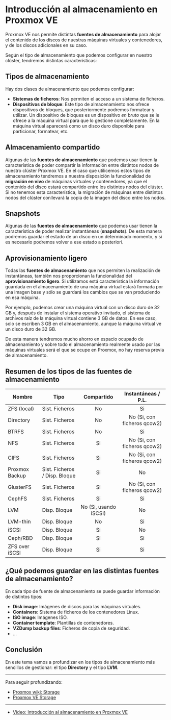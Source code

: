 # Introducción al almacenamiento en Proxmox VE

Proxmox VE nos permite distintas **fuentes de almacenamiento** para alojar el contenido de los discos de nuestras máquinas virtuales y contenedores, y de los discos adicionales en su caso.

Según el tipo de almacenamiento que podemos configurar en nuestro
clúster, tendremos distintas características:

## Tipos de almacenamiento

Hay dos clases de almacenamiento que podemos configurar:

* **Sistemas de ficheros**: Nos permiten el acceso a un sistema de ficheros.
* **Dispositivos de bloque**: Este tipo de almacenamiento nos ofrece
      dispositivos de bloques, que posteriormente podremos formatear y
      utilizar. Un dispositivo de bloques es un dispositivo *en bruto*
      que se le ofrece a la máquina virtual para que lo gestione
      completamente. En la máquina virtual aparecerá como un disco
      duro disponible para particionar, formatear, etc.

## Almacenamiento compartido

Algunas de las **fuentes de almacenamiento** que podemos usar tienen la
característica de poder compartir la información entre distintos
nodos de nuestro clúster Proxmox VE. En el caso que utilicemos estos
tipos de almacenamiento tendremos a nuestra disposición la
funcionalidad de **migración en vivo** de máquinas virtuales y
contenedores, ya que el contenido del disco estará compartido entre
los distintos nodos del clúster. Si no tenemos esta característica, la
migración de máquinas entre distintos nodos del clúster conllevará la
copia de la imagen del disco entre los nodos.

## Snapshots

Algunas de las **fuentes de almacenamiento** que podemos usar tienen la
característica de poder realizar instantáneas (**snapshots**). De esta
manera podremos guardar el estado de un disco en un determinado
momento, y si es necesario podremos volver a ese estado a posteriori.

## Aprovisionamiento ligero

Todas las **fuentes de almacenamiento** que nos permiten la realización
de instantáneas, también nos proporcionan la funcionalidad del
**aprovisionamiento ligero**. Si utilizamos está característica la
información guardada en el almacenamiento de una máquina virtual
estará formada por una imagen base y sólo se guardará los cambios que
se van produciendo en esa máquina.

Por ejemplo,  podemos crear una máquina virtual con un disco duro de
32 GB y, después de instalar el sistema operativo invitado, el sistema
de archivos raíz de la máquina virtual contiene 3 GB de datos. En ese
caso, solo se escriben 3 GB en el almacenamiento, aunque la máquina
virtual ve un disco duro de 32 GB.

De esta manera tendremos mucho ahorro en espacio ocupado de
almacenamiento y sobre todo el almacenamiento realmente usado por las
máquinas virtuales será el que se ocupe en Proxmox, no hay reserva
previa de almacenamiento.

## Resumen de los tipos de las fuentes de almacenamiento

|Nombre   |Tipo   |Compartido|Instantáneas / P.L.|
|---------|-------|:--------:|:-------------:|
|ZFS (local)|Sist. Ficheros|No|Si|
|Directory|Sist. Ficheros|No|No (Si, con ficheros qcow2)|
|BTRFS|Sist. Ficheros|No|Si|
|NFS|Sist. Ficheros|Si|No (Si, con ficheros qcow2)|
|CIFS|Sist. Ficheros|Si|No (Si, con ficheros qcow2)|
|Proxmox Backup|Sist. Ficheros / Disp. Bloque|Si|No|
|GlusterFS|Sist. Ficheros|Si|No (Si, con ficheros qcow2)|
|CephFS|Sist. Ficheros|Si|Si|
|LVM|Disp. Bloque|No (Si, usando iSCSI)|No|
|LVM-thin|Disp. Bloque|No|Si|
|iSCSI|Disp. Bloque|Si|No|
|Ceph/RBD|Disp. Bloque|Si|Si|
|ZFS over iSCSI|Disp. Bloque|Si|Si|

## ¿Qué podemos guardar en las distintas fuentes de almacenamiento?

En cada tipo de fuente de almacenamiento se puede guardar información de
distintos tipos:

* **Disk image**: Imágenes de discos para las máquinas virtuales.
* **Containers**: Sistema de ficheros de los contenedores Linux.
* **ISO image**: Imágenes ISO.
* **Container template**: Plantillas de contenedores.
* **VZDump backup files**: Ficheros de copia de seguridad.
* ...

## Conclusión

En este tema vamos a profundizar en los tipos de almacenamiento más
sencillos de gestionar: el tipo **Directory** y el tipo **LVM**. 

---

Para seguir profundizando:

* [Proxmox wiki: Storage](https://pve.proxmox.com/wiki/Storage)
* [Proxmox VE Storage](https://pve.proxmox.com/pve-docs/pve-admin-guide.html#chapter_storage)

---

* [Vídeo: Introducción al almacenamiento en Proxmox VE](https://youtu.be/UmSbp9UlvxQ)
